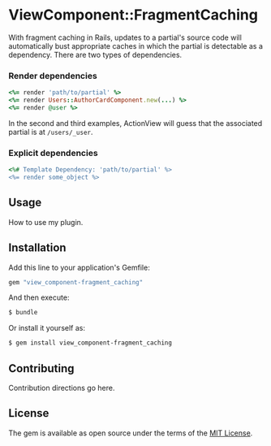 # ViewComponent::FragmentCaching
With fragment caching in Rails, updates to a partial's source code will automatically bust
appropriate caches in which the partial is detectable as a dependency. There are two types
of dependencies.

### Render dependencies
```ruby
<%= render 'path/to/partial' %>
<%= render Users::AuthorCardComponent.new(...) %>
<%= render @user %>
```
In the second and third examples, ActionView will guess that the associated partial is at
`/users/_user`.

### Explicit dependencies
```ruby
<%# Template Dependency: 'path/to/partial' %>
<%= render some_object %>
```



## Usage
How to use my plugin.

## Installation
Add this line to your application's Gemfile:

```ruby
gem "view_component-fragment_caching"
```

And then execute:
```bash
$ bundle
```

Or install it yourself as:
```bash
$ gem install view_component-fragment_caching
```

## Contributing
Contribution directions go here.

## License
The gem is available as open source under the terms of the [MIT License](https://opensource.org/licenses/MIT).
